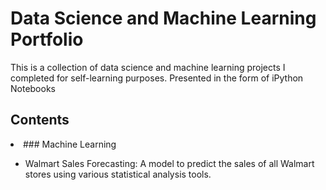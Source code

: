# Data Science and Machine Learning Portfolio

This is a collection of data science and machine learning projects I completed for self-learning purposes. Presented in the form of iPython Notebooks
## Contents
   <li>### Machine Learning</li>
   <ul>
     <li>Walmart Sales Forecasting: A model to predict the sales of all Walmart stores using various statistical analysis tools.</li>
   </ul>
